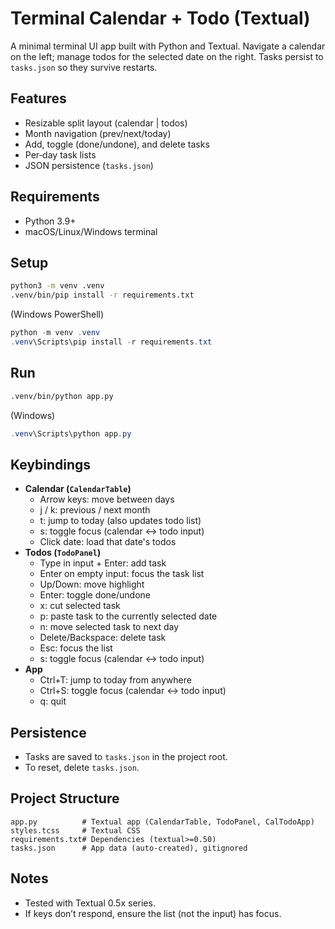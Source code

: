 # Terminal Calendar + Todo (Textual)

A minimal terminal UI app built with Python and Textual. Navigate a calendar on the left; manage todos for the selected date on the right. Tasks persist to `tasks.json` so they survive restarts.

## Features
- Resizable split layout (calendar | todos)
- Month navigation (prev/next/today)
- Add, toggle (done/undone), and delete tasks
- Per‑day task lists
- JSON persistence (`tasks.json`)

## Requirements
- Python 3.9+
- macOS/Linux/Windows terminal

## Setup
```bash
python3 -m venv .venv
.venv/bin/pip install -r requirements.txt
```
(Windows PowerShell)
```powershell
python -m venv .venv
.venv\Scripts\pip install -r requirements.txt
```

## Run
```bash
.venv/bin/python app.py
```
(Windows)
```powershell
.venv\Scripts\python app.py
```

## Keybindings
- **Calendar (`CalendarTable`)**
  - Arrow keys: move between days
  - j / k: previous / next month
  - t: jump to today (also updates todo list)
  - s: toggle focus (calendar <-> todo input)
  - Click date: load that date's todos
- **Todos (`TodoPanel`)**
  - Type in input + Enter: add task
  - Enter on empty input: focus the task list
  - Up/Down: move highlight
  - Enter: toggle done/undone
  - x: cut selected task
  - p: paste task to the currently selected date
  - n: move selected task to next day
  - Delete/Backspace: delete task
  - Esc: focus the list
  - s: toggle focus (calendar <-> todo input)
- **App**
  - Ctrl+T: jump to today from anywhere
  - Ctrl+S: toggle focus (calendar <-> todo input)
  - q: quit

## Persistence
- Tasks are saved to `tasks.json` in the project root.
- To reset, delete `tasks.json`.

## Project Structure
```
app.py          # Textual app (CalendarTable, TodoPanel, CalTodoApp)
styles.tcss     # Textual CSS
requirements.txt# Dependencies (textual>=0.50)
tasks.json      # App data (auto-created), gitignored
```

## Notes
- Tested with Textual 0.5x series.
- If keys don’t respond, ensure the list (not the input) has focus.
